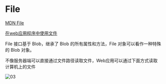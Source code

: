 # File

[MDN File](https://developer.mozilla.org/zh-CN/docs/Web/API/File)

[在web应用程序中使用文件](https://developer.mozilla.org/zh-CN/docs/Web/API/File/Using_files_from_web_applications#Example.3A_Using_object_URLs_to_display_images)

File 接口基于 Blob，继承了 Blob 的所有属性和方法，File 对象可以看作一种特殊的 Blob 对象。

不像服务器端可以直接通过文件路径读取文件，Web应用可以通过下面方式读取计算机上的文件

![03](https://blog-1320825986.cos.ap-nanjing.myqcloud.com/20230802/03.png)